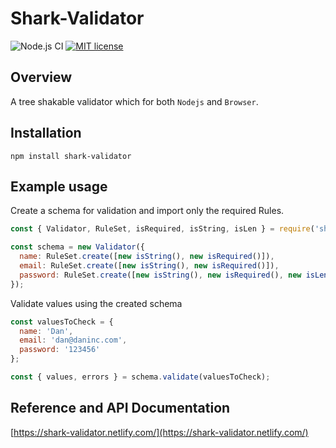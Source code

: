 # Shark-Validator
![Node.js CI](https://github.com/irshadjsr21/Shark-Validator/workflows/Node.js%20CI/badge.svg?branch=master)
[![MIT license](https://img.shields.io/badge/License-MIT-blue.svg)](https://lbesson.mit-license.org/)

## Overview
A tree shakable validator which for both `Nodejs` and `Browser`.

## Installation
```
npm install shark-validator
```

## Example usage
Create a schema for validation and import only the required Rules.

```js
const { Validator, RuleSet, isRequired, isString, isLen } = require('shark-validator');

const schema = new Validator({
  name: RuleSet.create([new isString(), new isRequired()]),
  email: RuleSet.create([new isString(), new isRequired()]),
  password: RuleSet.create([new isString(), new isRequired(), new isLen({ min:8 })]),
});
```

Validate values using the created schema

```js
const valuesToCheck = {
  name: 'Dan',
  email: 'dan@daninc.com',
  password: '123456'
};

const { values, errors } = schema.validate(valuesToCheck);
```

## Reference and API Documentation
[https://shark-validator.netlify.com/](https://shark-validator.netlify.com/)